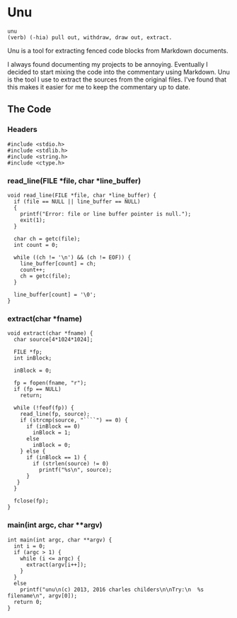 # Unu

    unu
    (verb) (-hia) pull out, withdraw, draw out, extract.

Unu is a tool for extracting fenced code blocks from Markdown documents.

I always found documenting my projects to be annoying. Eventually I decided to start mixing the code into the commentary using Markdown. Unu is the tool I use to extract the sources from the original files. I've found that this makes it easier for me to keep the commentary up to date.

## The Code

### Headers

````
#include <stdio.h>
#include <stdlib.h>
#include <string.h>
#include <ctype.h>
````

### read_line(FILE *file, char *line_buffer)

````
void read_line(FILE *file, char *line_buffer) {
  if (file == NULL || line_buffer == NULL)
  {
    printf("Error: file or line buffer pointer is null.");
    exit(1);
  }

  char ch = getc(file);
  int count = 0;

  while ((ch != '\n') && (ch != EOF)) {
    line_buffer[count] = ch;
    count++;
    ch = getc(file);
  }

  line_buffer[count] = '\0';
}
````

### extract(char *fname)

````
void extract(char *fname) {
  char source[4*1024*1024];

  FILE *fp;
  int inBlock;

  inBlock = 0;

  fp = fopen(fname, "r");
  if (fp == NULL)
    return;

  while (!feof(fp)) {
    read_line(fp, source);
    if (strcmp(source, "````") == 0) {
      if (inBlock == 0)
        inBlock = 1;
      else
        inBlock = 0;
    } else {
      if (inBlock == 1) {
        if (strlen(source) != 0)
          printf("%s\n", source);
      }
   }
  }

  fclose(fp);
}
````

### main(int argc, char **argv)

````
int main(int argc, char **argv) {
  int i = 0;
  if (argc > 1) {
    while (i <= argc) {
      extract(argv[i++]);
    }
  }
  else
    printf("unu\n(c) 2013, 2016 charles childers\n\nTry:\n  %s filename\n", argv[0]);
  return 0;
}
````
